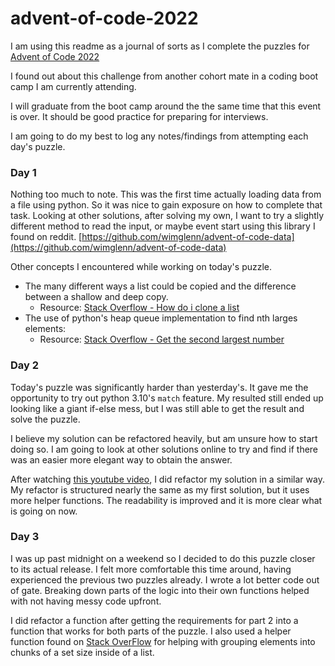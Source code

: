 # advent-of-code-2022

I am using this readme as a journal of sorts as I complete the puzzles for [Advent of Code 2022](https://adventofcode.com/)

I found out about this challenge from another cohort mate in a coding boot camp I am currently attending.

I will graduate from the boot camp around the the same time that this event is over. It should be good practice for preparing for interviews.

I am going to do my best to log any notes/findings from attempting each day's puzzle.

### Day 1
Nothing too much to note. This was the first time actually loading data from a file using python. So it was nice to gain exposure on how to complete that task. Looking at other solutions, after solving my own, I want to try a slightly different method to read the input, or maybe event start using this library I found on reddit. [https://github.com/wimglenn/advent-of-code-data](https://github.com/wimglenn/advent-of-code-data)

Other concepts I encountered while working on today's puzzle.
* The many different ways a list could be copied and the difference between a shallow and deep copy.
  * Resource: [Stack Overflow - How do i clone a list](https://stackoverflow.com/questions/2612802/how-do-i-clone-a-list-so-that-it-doesnt-change-unexpectedly-after-assignment)
* The use of python's heap queue implementation to find nth larges elements:
  * Resource: [Stack Overflow - Get the second largest number](https://stackoverflow.com/questions/16225677/get-the-second-largest-number-in-a-list-in-linear-time)

### Day 2
Today's puzzle was significantly harder than yesterday's. It gave me the opportunity to try out python 3.10's `match` feature. My resulted still ended up looking like a giant if-else mess, but I was still able to get the result and solve the puzzle.

I believe my solution can be refactored heavily, but am unsure how to start doing so. I am going to look at other solutions online to try and find if there was an easier more elegant way to obtain the answer.

After watching [this youtube video](https://www.youtube.com/watch?v=gLlj_P8edJY), I did refactor my solution in a similar way. My refactor is structured nearly the same as my first solution, but it uses more helper functions. The readability is improved and it is more clear what is going on now.

### Day 3
I was up past midnight on a weekend so I decided to do this puzzle closer to its actual release. I felt more comfortable this time around, having experienced the previous two puzzles already. I wrote a lot better code out of gate. Breaking down parts of the logic into their own functions helped with not having messy code upfront.

I did refactor a function after getting the requirements for part 2 into a function that works for both parts of the puzzle. I also used a helper function found on [Stack OverFlow](https://stackoverflow.com/a/434328) for helping with grouping elements into chunks of a set size inside of a list.
